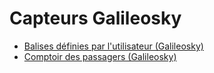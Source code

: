 # Capteurs Galileosky

- [Balises définies par l'utilisateur (Galileosky)](capteurs-galileosky/balises-definies-par-lutilisateur-galileosky.md)
- [Comptoir des passagers (Galileosky)](capteurs-galileosky/comptoir-des-passagers-galileosky.md)